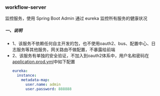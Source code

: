### workflow-server
监控服务，使用 Spring Boot Admin 通过 eureka 监控所有服务的健康状况

##### 一、说明
- 1、该服务不依赖任何自主开发的包，也不使用oauth2、bus、配置中心、日志服务等其他服务，网关路由不做配置，不暴露给前端
- 2、该服务有单独的安全验证，不加入到oauth2体系中，用户名和密码在[application.prod.yml](/src/main/resources/application-prod.yml)中如下配置
    ```yaml
    eureka:
      instance:
        metadata-map:
          user.name: admin
          user.password: 888888
    ```